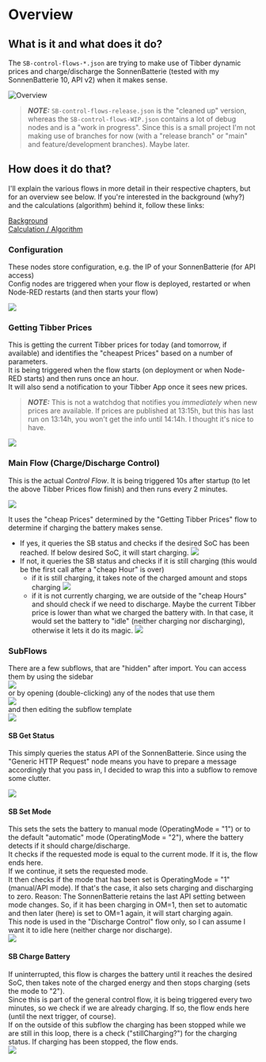 # Overview
## What is it and what does it do?

The `SB-control-flows-*.json` are trying to make use of Tibber dynamic prices and charge/discharge the SonnenBatterie (tested with my SonnenBatterie 10, API v2) when it makes sense.

![Overview](../images/SB-flow-overview.png  )

> **_NOTE:_**  `SB-control-flows-release.json` is the "cleaned up" version, whereas the `SB-control-flows-WIP.json` contains a lot of debug nodes and is a "work in progress". Since this is a small project I'm not making use of branches for now (with a "release branch" or "main" and feature/development branches). Maybe later.


## How does it do that?

I'll explain the various flows in more detail in their respective chapters, but for an overview see below.
If you're interested in the background (why?) and the calculations (algorithm) behind it, follow these links:

[Background](background.md)  
[Calculation / Algorithm](calculation.md)

### Configuration

These nodes store configuration, e.g. the IP of your SonnenBatterie (for API access)  
Config nodes are triggered when your flow is deployed, restarted or when Node-RED restarts (and then starts your flow)

![](../images/Overview-confignodes.png  )

### Getting Tibber Prices
This is getting the current Tibber prices for today (and tomorrow, if available) and identifies the "cheapest Prices" based on a number of parameters.  
It is being triggered when the flow starts (on deployment or when Node-RED starts) and then runs once an hour.  
It will also send a notification to your Tibber App once it sees new prices.  

> **_NOTE:_** This is not a watchdog that notifies you _immediately_ when new prices are available. If prices are published at 13:15h, but this has last run on 13:14h, you won't get the info until 14:14h. I thought it's nice to have. 

![](../images/Overview_Price-flow.png  )


### Main Flow (Charge/Discharge Control)

This is the actual _Control Flow_. It is being triggered 10s after startup (to let the above Tibber Prices flow finish) and then runs every 2 minutes.  

![](../images/Overview_Main-flow.png  )

It uses the "cheap Prices" determined by the "Getting Tibber Prices" flow to determine if charging the battery makes sense.

* If yes, it queries the SB status and checks if the desired SoC has been reached. If below desired SoC, it will start charging. ![](../images/Overview_charge.png  )
* If not, it queries the SB status and checks if it is still charging (this would be the first call after a "cheap Hour" is over)
    * if it is still charging, it takes note of the charged amount and stops charging ![](../images/Overview_dontcharge.png  )
    * if it is not currently charging, we are outside of the "cheap Hours" and should check if we need to discharge. Maybe the current Tibber price is lower than what we charged the battery with. In that case, it would set the battery to "idle" (neither charging nor discharging), otherwise it lets it do its magic. ![](../images/Overview_dontdischarge.png  )



### SubFlows

There are a few subflows, that are "hidden" after import. You can access them by using the sidebar   
![](../images/Overview_subflows_sidebar.png)   
or by opening (double-clicking) any of the nodes that use them   
![](../images/Overview_subflows_usage.png)    
and then editing the subflow template   
![](../images/Overview_editsubflow.png)

#### SB Get Status
This simply queries the status API of the SonnenBatterie. Since using the "Generic HTTP Request" node means you have to prepare a message accordingly that you pass in, I decided to wrap this into a subflow to remove some clutter.

![](../images/Overview_subflow_getstatus.png  )


#### SB Set Mode
This sets the sets the battery to manual mode (OperatingMode = "1") or to the default "automatic" mode (OperatingMode = "2"), where the battery detects if it should charge/discharge.   
It checks if the requested mode is equal to the current mode. If it is, the flow ends here.  
If we continue, it sets the requested mode.   
It then checks if the mode that has been set is OperatingMode = "1" (manual/API mode). If that's the case, it also sets charging and discharging to zero. 
Reason: The SonnenBatterie retains the last API setting between mode changes. So, if it has been charging in OM=1, then set to automatic and then later (here) is set to OM=1 again, it will start charging again.   
This node is used in the "Discharge Control" flow only, so I can assume I want it to idle here (neither charge nor discharge).   
![](../images/Overview_subflow_Setmode.png  )


#### SB Charge Battery
If uninterrupted, this flow is charges the battery until it reaches the desired SoC, then takes note of the charged energy and then stops charging (sets the mode to "2").   
Since this is part of the general control flow, it is being triggered every two minutes, so we check if we are already charging. If so, the flow ends here (until the next trigger, of course).    
If on the outside of this subflow the charging has been stopped while we are still in this loop, there is a check ("stillCharging?") for the charging status. If charging has been stopped, the flow ends.  
![](../images/Overview_subflow_charge.png  )













